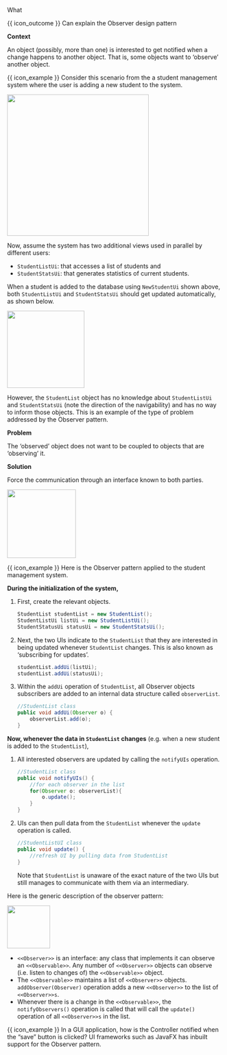 <span id="title">What</span>

<span id="prereqs"></span>

<span id="outcomes">{{ icon_outcome }} Can explain the Observer design pattern</span>

<div id="body">


**Context**

An object (possibly, more than one) is interested to get notified when a change happens to another object. That is, some objects want to ‘observe’ another object.

<tip-box>

{{ icon_example }} Consider this scenario from the a student management system where the user is adding a new student to the system.

<img src="{{baseUrl}}/designPatterns/observer/what/images/sequenceDiagram.png" height="330" />
<p/>

Now, assume the system has two additional views used in parallel by different users:

* `StudentListUi`: that accesses a list of students and
* `StudentStatsUi`: that generates statistics of current students.

When a student is added to the database using `NewStudentUi` shown above, both `StudentListUi` and `StudentStatsUi` should get updated automatically, as shown below.

<img src="{{baseUrl}}/designPatterns/observer/what/images/studentListUI.png" height="180" />
<p/>

However, the `StudentList` object has no knowledge about `StudentListUi` and `StudentStatsUi` (note the direction of the navigability) and has no way to inform those objects. This is an example of the type of problem addressed by the Observer pattern.

</tip-box>

**Problem**

The ‘observed’ object does not want to be coupled to objects that are ‘observing’ it.

**Solution**

Force the communication through an interface known to both parties. 

<img src="{{baseUrl}}/designPatterns/observer/what/images/studentListObserver.png" height="160" />
<p/>

<tip-box>

{{ icon_example }} Here is the Observer pattern applied to the student management system.

**During the initialization of the system,**

1. First, create the relevant objects.

   ```java
   StudentList studentList = new StudentList();
   StudentListUi listUi = new StudentListUi();
   StudentStatusUi statusUi = new StudentStatsUi();
   ```

2. Next, the two UIs indicate to the `StudentList` that they are interested in being updated whenever `StudentList` changes. This is also known as ‘subscribing for updates’.

   ```java
   studentList.addUi(listUi);
   studentList.addUi(statusUi);
   ```

3. Within the `addUi` operation of `StudentList`, all Observer objects subscribers are added to an internal data structure called `observerList`.

   ```java
   //StudentList class
   public void addUi(Observer o) {
       observerList.add(o);
   }
   ```

**Now, whenever the data in `StudentList` changes** (e.g. when a new student is added to the `StudentList`),

1. All interested observers are updated by calling the `notifyUIs` operation.
   ```java
   //StudentList class
   public void notifyUIs() {
       //for each observer in the list
       for(Observer o: observerList){
           o.update();
       }
   }
   ```

1. UIs can then pull data from the `StudentList` whenever the `update` operation is called.
   ```java
   //StudentListUI class
   public void update() {
       //refresh UI by pulling data from StudentList
   }
   ```
   Note that `StudentList` is unaware of the exact nature of the two UIs but still manages to communicate with them via an intermediary.

</tip-box>

Here is the generic description of the observer pattern:

<img src="{{baseUrl}}/designPatterns/observer/what/images/observableInterfaceDiagram.png" height="100" />
<p/>

* `<<Observer>>` is an interface: any class that implements it can observe an `<<Observable>>`. Any number of `<<Observer>>` objects can observe (i.e. listen to changes of) the `<<Observable>>` object.
* The `<<Observable>>` maintains a list of `<<Observer>>` objects. `addObserver(Observer)` operation adds a new `<<Observer>>` to the list of `<<Observer>>s`.
* Whenever there is a change in the `<<Observable>>`, the `notifyObservers()` operation is called that will call the `update()` operation of all `<<Observer>>s` in the list.

<box>

{{ icon_example }} In a GUI application, how is the Controller notified when the “save” button is clicked? UI frameworks such as JavaFX has inbuilt support for the Observer pattern.

</box>

</div>

<div id="extras">

<include src="exercises.md" />

</div>